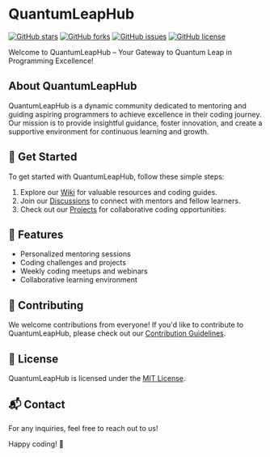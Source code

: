 # QuantumLeapHub

[![GitHub stars](https://img.shields.io/github/stars/YourUsername/QuantumLeapHub)](https://github.com/YourUsername/QuantumLeapHub/stargazers)
[![GitHub forks](https://img.shields.io/github/forks/YourUsername/QuantumLeapHub)](https://github.com/YourUsername/QuantumLeapHub/network)
[![GitHub issues](https://img.shields.io/github/issues/YourUsername/QuantumLeapHub)](https://github.com/YourUsername/QuantumLeapHub/issues)
[![GitHub license](https://img.shields.io/github/license/YourUsername/QuantumLeapHub)](https://github.com/YourUsername/QuantumLeapHub/blob/main/LICENSE)

Welcome to QuantumLeapHub – Your Gateway to Quantum Leap in Programming Excellence!

## About QuantumLeapHub

QuantumLeapHub is a dynamic community dedicated to mentoring and guiding aspiring programmers to achieve excellence in their coding journey. Our mission is to provide insightful guidance, foster innovation, and create a supportive environment for continuous learning and growth.

## 🚀 Get Started

To get started with QuantumLeapHub, follow these simple steps:

1. Explore our [Wiki](https://github.com/YourUsername/QuantumLeapHub/wiki) for valuable resources and coding guides.
2. Join our [Discussions](https://github.com/YourUsername/QuantumLeapHub/discussions) to connect with mentors and fellow learners.
3. Check out our [Projects](https://github.com/YourUsername/QuantumLeapHub/projects) for collaborative coding opportunities.

## 🌟 Features

- Personalized mentoring sessions
- Coding challenges and projects
- Weekly coding meetups and webinars
- Collaborative learning environment

## 🤝 Contributing

We welcome contributions from everyone! If you'd like to contribute to QuantumLeapHub, please check out our [Contribution Guidelines](CONTRIBUTING.md).

## 📜 License

QuantumLeapHub is licensed under the [MIT License](LICENSE).

## 📬 Contact

For any inquiries, feel free to reach out to us!

Happy coding! 🚀
